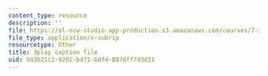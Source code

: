 ```yaml
---
content_type: resource
description: ''
file: https://ol-ocw-studio-app-production.s3.amazonaws.com/courses/7-341-the-microbiome-and-drug-delivery-cross-species-communication-in-health-and-disease-spring-2018/943b21c29202bd716dfd897dff7d3d31_blD8f7MOhFQ.srt
file_type: application/x-subrip
resourcetype: Other
title: 3play caption file
uid: 943b21c2-9202-bd71-6dfd-897dff7d3d31
---
```

